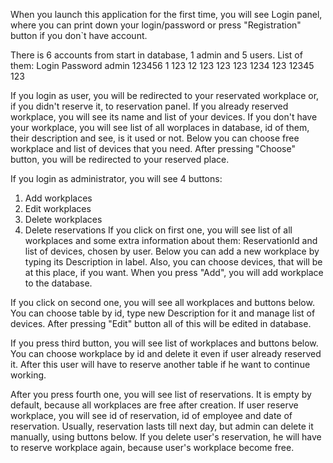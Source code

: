 When you launch this application for the first time, you will see Login panel, where you can print down your login/password or press "Registration" button if you don`t have account. 

There is 6 accounts from start in database, 1 admin and 5 users.
List of them:
Login       Password
admin       123456
1           123
12          123
123         123
1234        123
12345       123

If you login as user, you will be redirected to your reservated workplace or, if you didn't reserve it, to reservation panel. 
If you already reserved workplace, you will see its name and list of your devices.
If you don't have your workplace, you will see list of all worplaces in database, id of them, their description and see, is it used or not.
Below you can choose free workplace and list of devices that you need. After pressing "Choose" button, you will be redirected to your reserved place.

If you login as administrator, you will see 4 buttons:
1. Add workplaces
2. Edit workplaces
3. Delete workplaces
4. Delete reservations
If you click on first one, you will see list of all workplaces and some extra information about them: ReservationId and list of devices, chosen by user.
Below you can add a new workplace by typing its Description in label. Also, you can choose devices, that will be at this place, if you want. 
When you press "Add", you will add workplace to the database.

If you click on second one, you will see all workplaces and buttons below. You can choose table by id, type new Description for it and manage list of devices. 
After pressing "Edit" button all of this will be edited in database.

If you press third button, you will see list of workplaces and buttons below. You can choose workplace by id and delete it even if user already reserved it. 
After this user will have to reserve another table if he want to continue working.

After you press fourth one, you will see list of reservations. It is empty by default, because all workplaces are free after creation. 
If user reserve workplace, you will see id of reservation, id of employee and date of reservation. 
Usually, reservation lasts till next day, but admin can delete it manually, using buttons below. 
If you delete user's reservation, he will have to reserve workplace again, because user's workplace become free.
